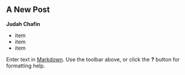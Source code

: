 ## A New Post
**Judah Chafin**
- item
- item
- item


Enter text in [Markdown](http://daringfireball.net/projects/markdown/). Use the toolbar above, or click the **?** button for formatting help.
